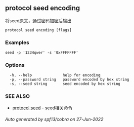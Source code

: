 ## protocol seed encoding

将seed原文，通过密码加密后输出

```
protocol seed encoding [flags]
```

### Examples

```
seed -p '1234qwer' -s '0xFFFFFFF'
```

### Options

```
  -h, --help              help for encoding
  -p, --password string   password encoded by hex string
  -s, --seed string       seed encoded by hex string
```

### SEE ALSO

* [protocol seed](protocol_seed.md)	 - seed相关命令

###### Auto generated by spf13/cobra on 27-Jun-2022
